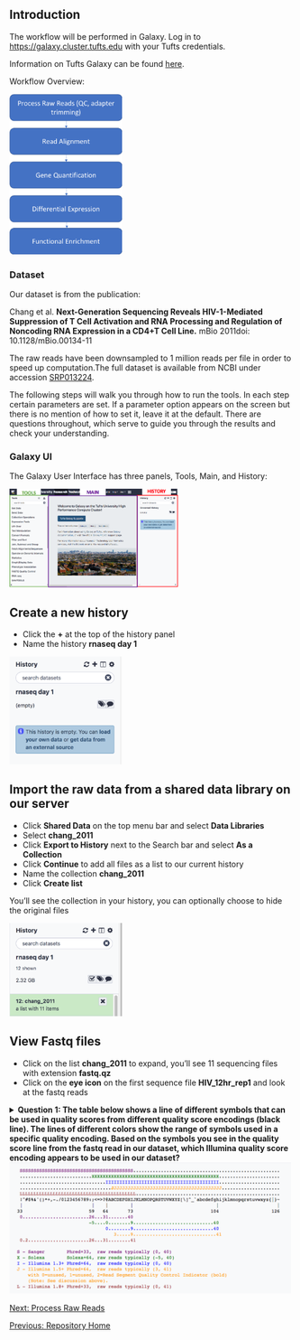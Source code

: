 ## Introduction

The workflow will be performed in Galaxy.
Log in to https://galaxy.cluster.tufts.edu with your Tufts credentials.

Information on Tufts Galaxy can be found [here](https://it.tufts.edu/research-technology/bioinformatics/tufts-galaxy).

Workflow Overview:

<img src="../img/workflow.png" width="200">

### Dataset
Our dataset is from the publication:

Chang et al. **Next-Generation Sequencing Reveals HIV-1-Mediated Suppression of T Cell Activation and RNA Processing and Regulation of Noncoding RNA Expression in a CD4+T Cell Line.** mBio 2011doi: 10.1128/mBio.00134-11

The raw reads have been downsampled to 1 million reads per file in order to speed up computation.The full dataset is available from NCBI under accession [SRP013224](https://www.ncbi.nlm.nih.gov/sra?term=SRP013224).

The following steps will walk you through how to run the tools. In each step certain parameters are set. If a parameter option appears on the screen but there is no mention of how to set it, leave it at the default. There are questions throughout, which serve to guide you through the results and check your understanding.

### Galaxy UI

The Galaxy User Interface has three panels, Tools, Main, and History:

<img src="../img/ui.png" width="300">


## Create a new history
- Click the **+** at the top of the history panel
- Name the history **rnaseq day 1**

<img src="../img/new_history.png" width="200">

## Import the raw data from a shared data library on our server
- Click **Shared Data** on the top menu bar and select **Data Libraries**
- Select **chang_2011**
- Click **Export to History** next to the Search bar and select **As a Collection**
- Click **Continue** to add all files as a list to our current history 
- Name the collection **chang_2011**
- Click **Create list**

You’ll see the collection in your history, you can optionally choose to hide the original files


<img src="../img/chang_2011.png" width="200">


## View Fastq files
- Click on the list **chang_2011** to expand, you’ll see 11 sequencing files with extension **fastq.qz**
- Click on the **eye icon** on the first sequence file **HIV_12hr_rep1** and look at the fastq reads

<details>
<summary> <b>Question 1: The table below shows a line of different symbols that can be used in quality scores from different quality score encodings (black line). The lines of different colors show the range of symbols used in a specific quality encoding. Based on the symbols you see in the quality score line from the fastq read in our dataset, which Illumina quality score encoding appears to be used in our dataset?</b> </summary>
<br>
Answer: Illumina 1.8+ </details> 

<img src="../img/base_qual.png" width="500">

[Next: Process Raw Reads](03_Process_raw_reads.md)

[Previous: Repository Home](./README.md)

